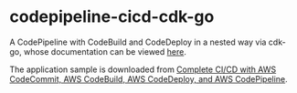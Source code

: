 # codepipeline-cicd-cdk-go  
A CodePipeline with CodeBuild and CodeDeploy in a nested way via cdk-go, whose documentation can be viewed [here](https://pkg.go.dev/github.com/aws/aws-cdk-go/awscdk#NewApp).   


The application sample is downloaded from [Complete CI/CD with AWS CodeCommit, AWS CodeBuild, AWS CodeDeploy, and AWS CodePipeline](https://aws.amazon.com/tw/blogs/devops/complete-ci-cd-with-aws-codecommit-aws-codebuild-aws-codedeploy-and-aws-codepipeline/).  

